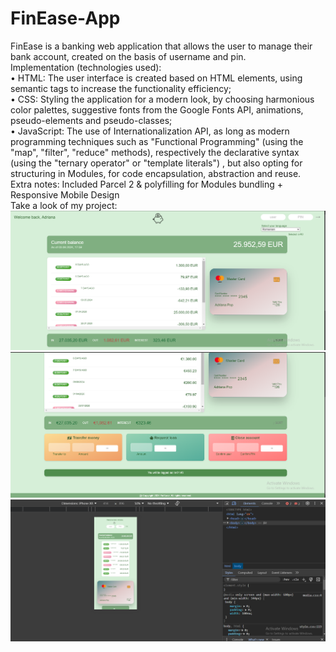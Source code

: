 # FinEase-App
FinEase is a banking web application that allows the user to manage their bank account, created on the basis of username and pin. <br>
Implementation (technologies used): <br>
• HTML: The user interface is created based on HTML elements, using semantic tags to increase the functionality efficiency; <br>
• CSS: Styling the application for a modern look, by choosing harmonious color palettes, suggestive fonts from the Google Fonts API, animations, pseudo-elements and pseudo-classes; <br>
• JavaScript: The use of  Internationalization API, as long as modern programming techniques such as "Functional Programming" (using the "map", "filter", "reduce" methods), respectively the declarative syntax (using the "ternary operator" or "template literals") , but also opting for structuring in Modules, for code encapsulation, abstraction and reuse. <br>
Extra notes: Included Parcel 2 & polyfilling for Modules bundling + Responsive Mobile Design <br>
Take a look of my project: 
![SCREENSHOT](https://github.com/adrianapopd/FinEase-App/blob/main/finease1.png)
![SCREENSHOT](https://github.com/adrianapopd/FinEase-App/blob/main/finease3.png)
![screenshot](https://github.com/adrianapopd/FinEase-App/blob/main/mobiledesign.png)
